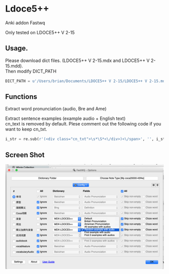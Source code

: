 # Ldoce5++

Anki addon Fastwq 

Only tested on LDOCE5++ V 2-15

## Usage.  
Please download dict files. (LDOCE5++ V 2-15.mdx and LDOCE5++ V 2-15.mdd).  
Then modify DICT_PATH
```python
DICT_PATH = u'/Users/brian/Documents/LDOCE5++ V 2-15/LDOCE5++ V 2-15.mdx'
```

## Functions
Extract word pronunciation (audio, Bre and Ame)

Extract sentence examples (example audio + English text)   
cn_text is removed by default. Plese comment out the following code if you want to keep cn_txt.
```python
i_str = re.sub(r'(<div class="cn_txt">\s*\S*<\/div>)<\/span>', '', i_str).strip()
```
## Screen Shot
<img src="https://github.com/yu7777/Ldoce5--/blob/master/Screen%20Shot%202019-09-16%20at%2011.37.49%20am.png">
